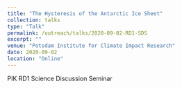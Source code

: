 ```yaml
---
title: "The Hysteresis of the Antarctic Ice Sheet"
collection: talks
type: "Talk"
permalink: /outreach/talks/2020-09-02-RD1-SDS
excerpt: ""
venue: "Potsdam Institute for Climate Impact Research"
date: 2020-09-02
location: "Online"
---
```


PIK RD1 Science Discussion Seminar